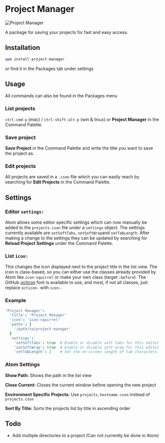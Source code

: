 # Project Manager

![Project Manager](https://raw.github.com/danielbrodin/atom-project-manager/master/project-manager.gif)

A package for saving your projects for fast and easy access.

## Installation
```sh
apm install project-manager
```
or find it in the Packages tab under settings

## Usage
All commands can also be found in the Packages menu
### List projects
`ctrl-cmd-p` (mac) / `ctrl-shift-alt-p` (win & linux) or **Project Manager** in the Command Palette.

### Save project
**Save Project** in the Command Palette and write the title you want to save the project as.

### Edit projects
All projects are saved in a `.cson` file which you can easily reach by searching for **Edit Projects** in the Command Palette.

## Settings
### Editor `settings:`
Atom allows some editor specific settings which can now manually be added to the `projects.cson` file under a `settings` object.
The settings currently available are `setSoftTabs`, `setSoftWrap`and `setTabLength`. After making a change to the settings they can be updated by searching for **Reload Project Settings** under the Command Palette.

### List `icon:`
This changes the icon displayed next to the project title in the list view. The icon is class-based, so you can either use the classes already provided by Atom like `icon-squirrel` or make your own class (target `:before`). The GitHub [octicon](https://github.com/styleguide/css/7.0) font is available to use, and most, if not all classes, just replace `octicon-` with `icon-`.

### Example
```CoffeeScript
'Project Manager':
  'title': 'Project Manager'
  'icon': 'icon-squirrel'
  'paths': [
    '/path/to/project-manager'
  ]
  'settings':
    'setSoftTabs': true  # Enable or disable soft tabs for this editor
    'setSoftWrap': true  # Enable or disable soft wrap for this editor.
    'setTabLength': 2    # Set the on-screen length of tab characters.
```

### Atom Settings
**Show Path:** Shows the path in the list view

**Close Current:** Closes the current window before opening the new project

**Environment Specific Projects:** Use `projects.hostname.cson` instead of `projects.cson`

**Sort By Title:** Sorts the projects list by title in ascending order

## Todo
- Add multiple directories to a project (Can not currently be done in Atom)